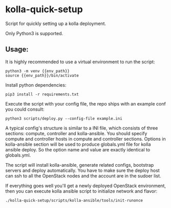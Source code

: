 # kolla-quick-setup

Script for quickly setting up a kolla deployment.

Only Python3 is supported.

## Usage:

It is highly recommended to use a virtual environment to run the script:
```
python3 -m venv {{env_path}}
source {{env_path}}/bin/activate
```

Install python dependencies:
```
pip3 install -r requirements.txt
```

Execute the script with your config file, the repo ships with an example conf you could consult:
```
python3 scripts/deploy.py --config-file example.ini
```
A typical config's structure is similar to a INI file, which consists of three sections: compute, controller and kolla-ansible.
You should specify compute and controller hosts in compute and controller sections. Options in kolla-ansible section will be used
to produce globals.yml file for kolla ansible deploy. So the option name and value are exactly identical to globals.yml.

The script will install kolla-ansible, generate related configs, bootstrap servers and deploy automatically. You have to make
sure the deploy host can ssh to all the OpenStack nodes and the account are in the sudoer list.

If everything goes well you'll get a newly deployed OpenStack environment,
then you can execute kolla ansible script to initialize network and flavor:
```
./kolla-quick-setup/scripts/kolla-ansible/tools/init-runonce
